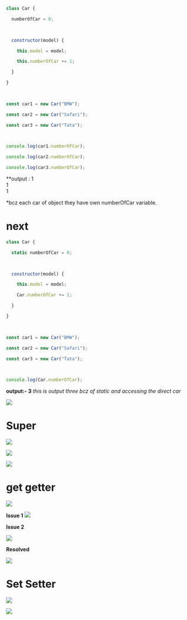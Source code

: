
```js
class Car {

  numberOfCar = 0;

  

  constructor(model) {

    this.model = model;

    this.numberOfCar += 1;

  }

}

  

const car1 = new Car("BMW");

const car2 = new Car("Safari");

const car3 = new Car("Tata");

  

console.log(car1.numberOfCar);

console.log(car2.numberOfCar);

console.log(car3.numberOfCar);
```
**output :  1   
1   
1

*bcz each car of object they have own numberOfCar variable.



# next 

```js
class Car {

  static numberOfCar = 0;

  

  constructor(model) {

    this.model = model;

    Car.numberOfCar += 1;

  }

}

  

const car1 = new Car("BMW");

const car2 = new Car("Safari");

const car3 = new Car("Tata");

  

console.log(Car.numberOfCar);
```


**output:- 3**
*this is output three bcz of static and accessing the direct car*



![](https://i.imgur.com/slmRJCC.png)


# Super 

![](https://i.imgur.com/3zK1DlM.png)




![](https://i.imgur.com/hMqtWpM.png)


![](https://i.imgur.com/qBdgQ7p.png)




# get getter


![](https://i.imgur.com/8ChuDhZ.png)



 **Issue 1**
![](https://i.imgur.com/1glOdLm.png)




**Issue 2**

![](https://i.imgur.com/eI3RvUc.png)



**Resolved**


![](https://i.imgur.com/n7ieMCH.png)


# Set Setter


![](https://i.imgur.com/CSyDgID.png)




![](https://i.imgur.com/z6obWq0.png)


